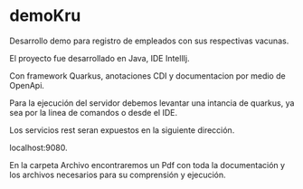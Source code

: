 # demoKru
Desarrollo demo para registro de empleados con sus respectivas vacunas.

El proyecto fue desarrollado en Java, IDE IntellIj.

Con framework Quarkus, anotaciones CDI y documentacion por medio de OpenApi.

Para la ejecución del servidor debemos levantar una intancia de quarkus, ya sea por la linea de comandos o desde el IDE.

Los servicios rest seran expuestos en la siguiente dirección.

localhost:9080.

En la carpeta Archivo encontraremos un Pdf con toda la documentación y los archivos necesarios para su comprensión y ejecución.
